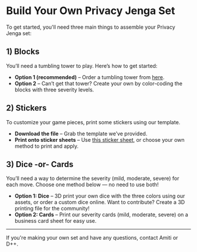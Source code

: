 # Build Your Own Privacy Jenga Set

To get started, you'll need three main things to assemble your Privacy Jenga set:

## 1) Blocks
You’ll need a tumbling tower to play. Here’s how to get started:

- **Option 1 (recommended)** – Order a tumbling tower from [here](https://www.amazon.com/gp/product/B0CQR7M3JH/ref=ppx_yo_dt_b_search_asin_image).
- **Option 2** – Can’t get that tower? Create your own by color-coding the blocks with three severity levels.

## 2) Stickers
To customize your game pieces, print some stickers using our template.

- **Download the file** – Grab the template we’ve provided.
- **Print onto sticker sheets** – Use [this sticker sheet](https://www.amazon.com/gp/product/B09BBJLCP4/ref=ppx_yo_dt_b_search_asin_title), or choose your own method to print and apply.

## 3) Dice -or- Cards
You’ll need a way to determine the severity (mild, moderate, severe) for each move. Choose one method below — no need to use both!

- **Option 1: Dice** – 3D print your own dice with the three colors using our assets, or order a custom dice online. Want to contribute? Create a 3D printing file for the community!
- **Option 2: Cards** – Print our severity cards (mild, moderate, severe) on a business card sheet for easy use.

---

If you're making your own set and have any questions, contact Amiti or D++.
